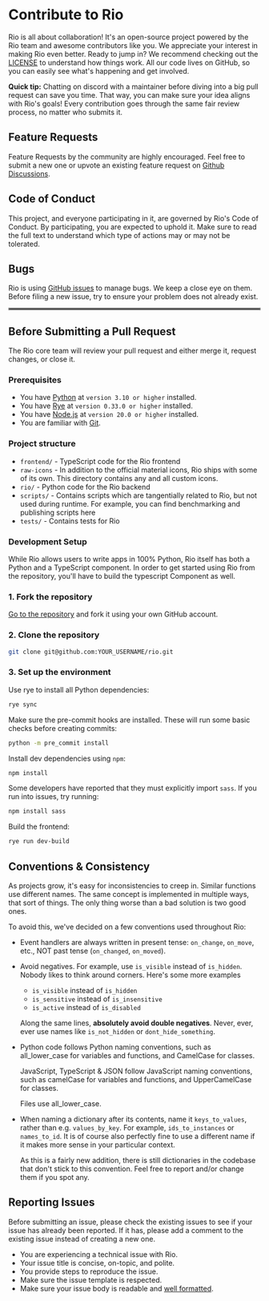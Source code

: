 # Contribute to Rio

Rio is all about collaboration! It's an open-source project powered by the Rio
team and awesome contributors like you. We appreciate your interest in making
Rio even better. Ready to jump in? We recommend checking out the
[LICENSE](https://github.com/rio-labs/rio/blob/dev/LICENSE.txt) to understand
how things work. All our code lives on GitHub, so you can easily see what's
happening and get involved.

**Quick tip:** Chatting on discord with a maintainer before diving into a big
pull request can save you time. That way, you can make sure your idea aligns
with Rio's goals! Every contribution goes through the same fair review process,
no matter who submits it.

## Feature Requests

Feature Requests by the community are highly encouraged. Feel free to submit a
new one or upvote an existing feature request on [Github
Discussions](https://github.com/rio-labs/rio/discussions/categories/feature-requests).

## Code of Conduct

This project, and everyone participating in it, are governed by Rio's Code of
Conduct. By participating, you are expected to uphold it. Make sure to read the
full text to understand which type of actions may or may not be tolerated.

## Bugs

Rio is using [GitHub issues](https://github.com/rio-labs/rio/issues) to manage
bugs. We keep a close eye on them. Before filing a new issue, try to ensure your
problem does not already exist.

<hr style="border:2px solid gray">

## Before Submitting a Pull Request

The Rio core team will review your pull request and either merge it, request
changes, or close it.

### Prerequisites

- You have [Python](https://www.python.org/) at `version 3.10 or higher`
  installed.
- You have [Rye](https://rye.astral.sh/) at `version 0.33.0 or higher`
  installed.
- You have [Node.js](https://nodejs.org/) at `version 20.0 or higher` installed.
- You are familiar with [Git](https://git-scm.com/).

### Project structure

- `frontend/` - TypeScript code for the Rio frontend
- `raw-icons` - In addition to the official material icons, Rio ships with some
    of its own. This directory contains any and all custom icons.
- `rio/` - Python code for the Rio backend
- `scripts/` - Contains scripts which are tangentially related to Rio, but not
    used during runtime. For example, you can find benchmarking and publishing
    scripts here
- `tests/` - Contains tests for Rio

### Development Setup

While Rio allows users to write apps in 100% Python, Rio itself has both a
Python and a TypeScript component. In order to get started using Rio from the
repository, you'll have to build the typescript Component as well.

### 1. Fork the repository

[Go to the repository](https://github.com/rio-labs/rio) and fork it using your
own GitHub account.

### 2. Clone the repository

```bash
git clone git@github.com:YOUR_USERNAME/rio.git
```

### 3. Set up the environment

Use rye to install all Python dependencies:

```bash
rye sync
```

Make sure the pre-commit hooks are installed. These will run some basic checks
before creating commits:

```bash
python -m pre_commit install
```

Install dev dependencies using `npm`:

```bash
npm install
```

Some developers have reported that they must explicitly import `sass`. If you
run into issues, try running:

```bash
npm install sass
```

Build the frontend:

```bash
rye run dev-build
```

## Conventions & Consistency

As projects grow, it's easy for inconsistencies to creep in. Similar functions
use different names. The same concept is implemented in multiple ways, that sort
of things. The only thing worse than a bad solution is two good ones.

To avoid this, we've decided on a few conventions used throughout Rio:

- Event handlers are always written in present tense: `on_change`, `on_move`,
  etc., NOT past tense (`on_changed`, `on_moved`).

- Avoid negatives. For example, use `is_visible` instead of `is_hidden`. Nobody
  likes to think around corners. Here's some more examples

  - `is_visible` instead of `is_hidden`
  - `is_sensitive` instead of `is_insensitive`
  - `is_active` instead of `is_disabled`

  Along the same lines, **absolutely avoid double negatives**. Never, ever, ever
  use names like `is_not_hidden` or `dont_hide_something`.

- Python code follows Python naming conventions, such as all_lower_case for
  variables and functions, and CamelCase for classes.

  JavaScript, TypeScript & JSON follow JavaScript naming conventions, such as
  camelCase for variables and functions, and UpperCamelCase for classes.

  Files use all_lower_case.

- When naming a dictionary after its contents, name it `keys_to_values`, rather
  than e.g. `values_by_key`. For example, `ids_to_instances` or `names_to_id`.
  It is of course also perfectly fine to use a different name if it makes more
  sense in your particular context.

  As this is a fairly new addition, there is still dictionaries in the codebase
  that don't stick to this convention. Feel free to report and/or change them if
  you spot any.

## Reporting Issues

Before submitting an issue, please check the existing issues to see if your
issue has already been reported. If it has, please add a comment to the existing
issue instead of creating a new one.

- You are experiencing a technical issue with Rio.
- Your issue title is concise, on-topic, and polite.
- You provide steps to reproduce the issue.
- Make sure the issue template is respected.
- Make sure your issue body is readable and [well formatted](https://docs.github.com/get-started/writing-on-github/getting-started-with-writing-and-formatting-on-github/basic-writing-and-formatting-syntax).
